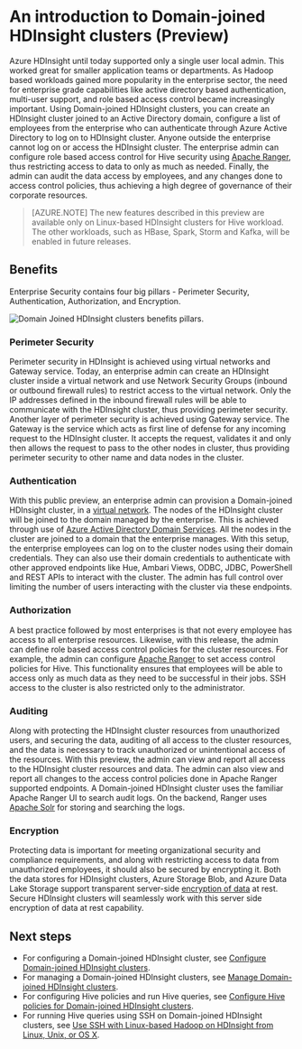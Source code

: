 ﻿<properties
    pageTitle="Secure HDInsight Overview| Azure"
    description="Learn ...."
    services="hdinsight"
    documentationcenter=""
    author="saurinsh"
    manager="jhubbard"
    editor="cgronlun"
    tags="azure-portal" />
<tags
    ms.assetid="7dc6847d-10d4-4b5c-9c83-cc513cf91965"
    ms.service="hdinsight"
    ms.devlang="na"
    ms.topic="hero-article"
    ms.tgt_pltfrm="na"
    ms.workload="big-data"
    ms.date="10/31/2016"
    wacn.date=""
    ms.author="saurinsh" />

# An introduction to Domain-joined HDInsight clusters (Preview)
Azure HDInsight until today supported only a single user local admin. This worked great for smaller application teams or departments. As Hadoop based workloads gained more popularity in the enterprise sector, the need for enterprise grade capabilities like active directory based authentication, multi-user support, and role based access control became increasingly important. Using Domain-joined HDInsight clusters, you can create an HDInsight cluster joined to an Active Directory domain, configure a list of employees from the enterprise who can authenticate through Azure Active Directory to log on to HDInsight cluster. Anyone outside the enterprise cannot log on or access the HDInsight cluster. The enterprise admin can configure role based access control for Hive security using [Apache Ranger](http://hortonworks.com/apache/ranger/), thus restricting access to data to only as much as needed. Finally, the admin can audit the data access by employees, and any changes done to access control policies, thus achieving a high degree of governance of their corporate resources.

> [AZURE.NOTE]
> The new features described in this preview are available only on Linux-based HDInsight clusters for Hive workload. The other workloads, such as HBase, Spark, Storm and Kafka, will be enabled in future releases. 
> 
> 

## Benefits
Enterprise Security contains four big pillars - Perimeter Security, Authentication, Authorization, and Encryption.

![Domain Joined HDInsight clusters benefits pillars](./media/hdinsight-domain-joined-introduction/hdinsight-domain-joined-four-pillars.png).

### Perimeter Security
Perimeter security in HDInsight is achieved using virtual networks and Gateway service. Today, an enterprise admin can create an HDInsight cluster inside a virtual network and use Network Security Groups (inbound or outbound firewall rules) to restrict access to the virtual network. Only the IP addresses defined in the inbound firewall rules will be able to communicate with the HDInsight cluster, thus providing perimeter security. Another layer of perimeter security is achieved using Gateway service. The Gateway is the service which acts as first line of defense for any incoming request to the HDInsight cluster. It accepts the request, validates it and only then allows the request to pass to the other nodes in cluster, thus providing perimeter security to other name and data nodes in the cluster.

### Authentication
With this public preview, an enterprise admin can provision a Domain-joined HDInsight cluster, in a [virtual network](/home/features/networking/). The nodes of the HDInsight cluster will be joined to the domain managed by the enterprise. This is achieved through use of [Azure Active Directory Domain Services](/documentation/articles/active-directory-ds-overview/). All the nodes in the cluster are joined to a domain that the enterprise manages. With this setup, the enterprise employees can log on to the cluster nodes using their domain credentials. They can also use their domain credentials to authenticate with other approved endpoints like Hue, Ambari Views, ODBC, JDBC, PowerShell and REST APIs to interact with the cluster. The admin has full control over limiting the number of users interacting with the cluster via these endpoints.

### Authorization
A best practice followed by most enterprises is that not every employee has access to all enterprise resources. Likewise, with this release, the admin can define role based access control policies for the cluster resources. For example, the admin can configure [Apache Ranger](http://hortonworks.com/apache/ranger/) to set access control policies for Hive. This functionality ensures that employees will be able to access only as much data as they need to be successful in their jobs. SSH access to the cluster is also restricted only to the administrator.

### Auditing
Along with protecting the HDInsight cluster resources from unauthorized users, and securing the data, auditing of all access to the cluster resources, and the data is necessary to track unauthorized or unintentional access of the resources. With this preview, the admin can view and report all access to the HDInsight cluster resources and data. The admin can also view and report all changes to the access control policies done in Apache Ranger supported endpoints. A Domain-joined HDInsight cluster uses the familiar Apache Ranger UI to search audit logs. On the backend, Ranger uses [Apache Solr](http://hortonworks.com/apache/solr/) for storing and searching the logs.

### Encryption
Protecting data is important for meeting organizational security and compliance requirements, and along with restricting access to data from unauthorized employees, it should also be secured by encrypting it. Both the data stores for HDInsight clusters, Azure Storage Blob, and Azure Data Lake Storage support transparent server-side [encryption of data](/documentation/articles/storage-service-encryption/) at rest. Secure HDInsight clusters will seamlessly work with this server side encryption of data at rest capability.

## Next steps
* For configuring a Domain-joined HDInsight cluster, see [Configure Domain-joined HDInsight clusters](/documentation/articles/hdinsight-domain-joined-configure/).
* For managing a Domain-joined HDInsight clusters, see [Manage Domain-joined HDInsight clusters](/documentation/articles/hdinsight-domain-joined-manage/).
* For configuring Hive policies and run Hive queries, see [Configure Hive policies for Domain-joined HDInsight clusters](/documentation/articles/hdinsight-domain-joined-run-hive/).
* For running Hive queries using SSH on Domain-joined HDInsight clusters, see [Use SSH with Linux-based Hadoop on HDInsight from Linux, Unix, or OS X](/documentation/articles/hdinsight-hadoop-linux-use-ssh-unix/#connect-to-a-domain-joined-hdinsight-cluster).

